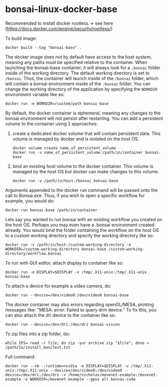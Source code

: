 # bonsai-linux-docker-base

Recommended to install docker rootless -> see here (https://docs.docker.com/engine/security/rootless/)

To build image:

```
docker build --tag "bonsai-base" .
```

The docker image does not by default have access to the host system, meaning any paths must be specified relative to the container. When launching the bonsai-base container, it will always look for a `.bonsai` folder inside of the working directory. The default working directory is set to `/bonsai`. Thus, the container will launch inside of the `/bonsai` folder, which will contain a bonsai environment inside of the `.bonsai` folder. You can change the working directory of the application by specifying the `WORKDIR` environment variable like so:

```
docker run -e WORKDIR=/custom/path bonsai-base
```

By default, the docker container is ephemeral, meaning any changes to the bonsai environment will not persist after restarting. You can add a persistent volume to the container using 2 approaches:

1) create a dedicated docker volume that will contain persistent data. This volume is managed by docker and is isolated on the host OS.
   ```
   docker volume create name_of_persistent_volume
   docker run -v name_of_persistent_volume:/path/in/container bonsai-base
   ```
2) bind an existing host volume to the docker container. This volume is managed by the host OS but docker can make changes to this volume.
   ```
   docker run -v /path/in/host:/bonsai bonsai-base
   ```

Arguments appended to the docker run command will be passed onto the call to Bonsai.exe. Thus, if you wish to open a specific workflow for example, you would do:

```
docker run bonsai-base /path/in/container
```

Lets say you wanted to run bonsai with an existing workflow you created on the host OS. Perhaps you may even have a .bonsai environment created already. You would bind the folder containing the workflow on the host OS to a custom working directory and specify the working directory like so:

```
docker run -v /path/in/host:/custom-working-directory -e WORKDIR=/custom-working-directory bonsai-base /custom-working-directory/workflow.bonsai
```

To run with GUI editor, attach display to container like so:

```
docker run -e DISPLAY=$DISPLAY -v /tmp/.X11-unix:/tmp/.X11-unix bonsai-base
```

To attach a device for example a video camera, do:

```
docker run --device=/dev/video0:/dev/video0 bonsai-base
```

The docker container may also errors regarding openGL/MESA, printing messages like: "MESA: error: Failed to query drm device." To fix this, you can also attach the dri device to the container like so:

```
docker run --device=/dev/dri:/dev/dri bonsai-vision
```

To zip files into a zip folder, do:

```
while IFS= read -r file; do zip -yur archive.zip "$file"; done < /path/to/install_manifest.txt
```

Full command:

```
docker run --rm --runtime=nvidia -e DISPLAY=$DISPLAY -v /tmp/.X11-unix:/tmp/.X11-unix --device=/dev/video0:/dev/video0 --device=/dev/dri:/dev/dri -v /home/nicholas/movenet-example:/movenet-example -e WORKDIR=/movenet-example --gpus all bonsai-cuda
```